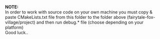 **NOTE: <br />**
In order to work with source code on your own machine you must copy & paste CMakeLists.txt file from this folder to the folder above (fairytale-fox-village/project) and then run debug.* file (choose depending on your platform) <br />
Good luck..
